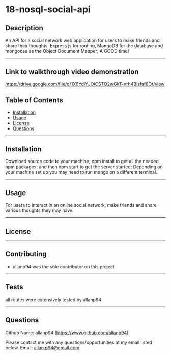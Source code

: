# 18-nosql-social-api

## Description

An API for a social network web application for users to make friends and share their thoughts. Express.js for routing, MongoDB for the database and mongoose as the Object Document Mapper; A GOOD time!

---

## Link to walkthrough video demonstration

https://drive.google.com/file/d/1X6YdiYJOiCSTO2wGkT-nrh4Blsfaf8Ot/view

## Table of Contents

- [Installation](#installation)
- [Usage](#usage)
- [License](#license)
- [Questions](#questions)

---

## Installation

Download source code to your machine; npm install to get all the needed npm packages; and then npm start to get the server started; Depending on your machine set up you may need to run mongo on a different terminal.

---

## Usage

For users to interact in an online social network, make friends and share various thoughts they may have.

---

## License

---

## Contributing

- allanp94 was the sole contributor on this project

---

## Tests

all routes were extensively tested by allanp94

---

## Questions

Github Name: allanp94
(https://www.github.com/allanp94)

Please contact me with any questions/opportunities at my email listed below.
Email: allan.p94@gmail.com

